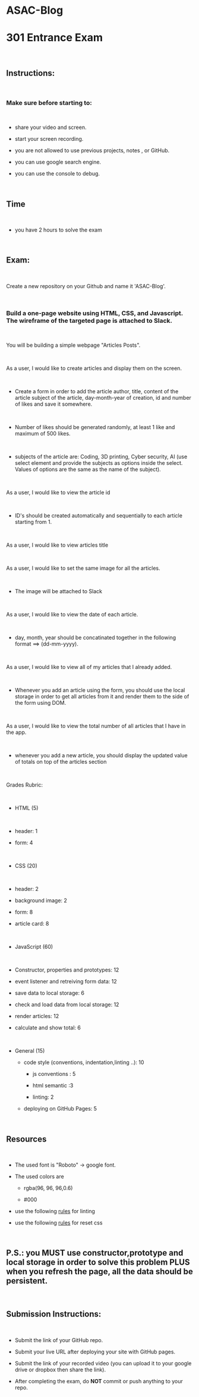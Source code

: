 # ASAC-Blog


# 301 Entrance Exam

​

## Instructions:

​

### Make sure before starting to:

​

- share your video and screen.

- start your screen recording.

- you are not allowed to use previous projects, notes , or GitHub.

- you can use google search engine.

- you can use the console to debug.

​

## Time

​

- you have 2 hours to solve the exam

​

## Exam:

​

Create a new repository on your Github and name it 'ASAC-Blog'.

​

### Build a one-page website using HTML, CSS, and Javascript. The wireframe of the targeted page is attached to Slack.

​

You will be building a simple webpage "Articles Posts".

​

As a user, I would like to create articles and display them on the screen.

​

- Create a form in order to add the article author, title, content of the article subject of the article, day-month-year of creation, id and number of likes and save it somewhere.

​

- Number of likes should be generated randomly, at least 1 like and maximum of 500 likes.

​

- subjects of the article are: Coding, 3D printing, Cyber security, AI (use select element and provide the subjects as options inside the select. Values of options are the same as the name of the subject).

​

As a user, I would like to view the article id

​

- ID's should be created automatically and sequentially to each article starting from 1.

​

As a user, I would like to view articles title

​

As a user, I would like to set the same image for all the articles.

​

- The image will be attached to Slack

​

As a user, I would like to view the date of each article.

​

- day, month, year should be concatinated together in the following format ==> (dd-mm-yyyy).

​

As a user, I would like to view all of my articles that I already added.

​

- Whenever you add an article using the form, you should use the local storage in order to get all articles from it and render them to the side of the form using DOM.

​

As a user, I would like to view the total number of all articles that I have in the app.

​

- whenever you add a new article, you should display the updated value of totals on top of the articles section

​

Grades Rubric:

​

- HTML (5)

​

  - header: 1

  - form: 4

​

- CSS (20)

​

  - header: 2

  - background image: 2

  - form: 8

  - article card: 8

​

- JavaScript (60)

​

  - Constructor, properties and prototypes: 12

  - event listener and retreiving form data: 12

  - save data to local storage: 6

  - check and load data from local storage: 12

  - render articles: 12

  - calculate and show total: 6

​

- General (15)

  - code style (conventions, indentation,linting ..): 10

    - js conventions : 5

    - html semantic :3

    - linting: 2

  - deploying on GitHub Pages: 5

​

## Resources

​

- The used font is "Roboto" -> google font.

- The used colors are

  - rgba(96, 96, 96,0.6)

  - #000

- use the following [rules](https://github.com/LTUC/amman-201d10/blob/master/configs/.eslintrc.json) for linting

- use the following [rules](https://meyerweb.com/eric/tools/css/reset/) for reset css

​

## P.S.: you MUST use constructor,prototype and local storage in order to solve this problem PLUS when you refresh the page, all the data should be persistent.

​

## Submission Instructions:

​

- Submit the link of your GitHub repo.

- Submit your live URL after deploying your site with GitHub pages.

- Submit the link of your recorded video (you can upload it to your google drive or dropbox then share the link).

- After completing the exam, do **NOT** commit or push anything to your repo.

